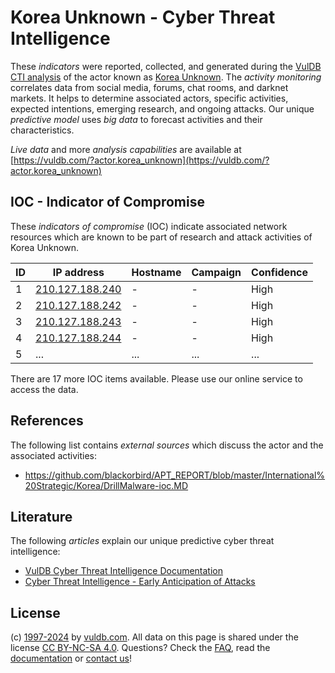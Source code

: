 # Korea Unknown - Cyber Threat Intelligence

These _indicators_ were reported, collected, and generated during the [VulDB CTI analysis](https://vuldb.com/?kb.cti) of the actor known as [Korea Unknown](https://vuldb.com/?actor.korea_unknown). The _activity monitoring_ correlates data from social media, forums, chat rooms, and darknet markets. It helps to determine associated actors, specific activities, expected intentions, emerging research, and ongoing attacks. Our unique _predictive model_ uses _big data_ to forecast activities and their characteristics.

_Live data_ and more _analysis capabilities_ are available at [https://vuldb.com/?actor.korea_unknown](https://vuldb.com/?actor.korea_unknown)

## IOC - Indicator of Compromise

These _indicators of compromise_ (IOC) indicate associated network resources which are known to be part of research and attack activities of Korea Unknown.

ID | IP address | Hostname | Campaign | Confidence
-- | ---------- | -------- | -------- | ----------
1 | [210.127.188.240](https://vuldb.com/?ip.210.127.188.240) | - | - | High
2 | [210.127.188.242](https://vuldb.com/?ip.210.127.188.242) | - | - | High
3 | [210.127.188.243](https://vuldb.com/?ip.210.127.188.243) | - | - | High
4 | [210.127.188.244](https://vuldb.com/?ip.210.127.188.244) | - | - | High
5 | ... | ... | ... | ...

There are 17 more IOC items available. Please use our online service to access the data.

## References

The following list contains _external sources_ which discuss the actor and the associated activities:

* https://github.com/blackorbird/APT_REPORT/blob/master/International%20Strategic/Korea/DrillMalware-ioc.MD

## Literature

The following _articles_ explain our unique predictive cyber threat intelligence:

* [VulDB Cyber Threat Intelligence Documentation](https://vuldb.com/?kb.cti)
* [Cyber Threat Intelligence - Early Anticipation of Attacks](https://www.scip.ch/en/?labs.20201022)

## License

(c) [1997-2024](https://vuldb.com/?kb.changelog) by [vuldb.com](https://vuldb.com/?kb.about). All data on this page is shared under the license [CC BY-NC-SA 4.0](https://creativecommons.org/licenses/by-nc-sa/4.0/). Questions? Check the [FAQ](https://vuldb.com/?kb.faq), read the [documentation](https://vuldb.com/?kb) or [contact us](https://vuldb.com/?contact)!
